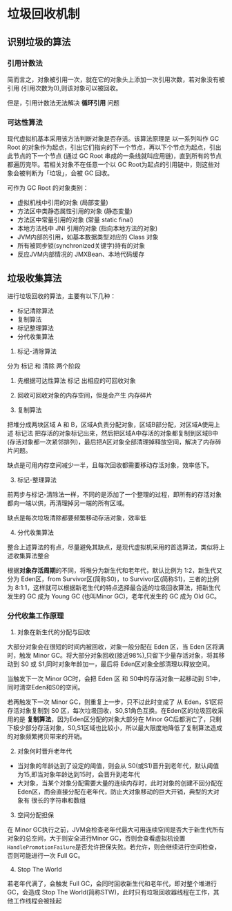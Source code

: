 # 垃圾回收机制

## 识别垃圾的算法

### 引用计数法

简而言之，对象被引用一次，就在它的对象头上添加一次引用次数，若对象没有被引用 (引用次数为0),则该对象可以被回收。

但是，引用计数法无法解决 **循环引用** 问题

### 可达性算法

现代虚拟机基本采用该方法判断对象是否存活。该算法原理是 以一系列叫作 GC Root 的对象作为起点，引出它们指向的下一个节点，再以下个节点为起点，引出此节点的下一个节点 (通过 GC Root 串成的一条线就叫应用链)，直到所有的节点都遍历完毕。若相关对象不在任意一个以 GC Root为起点的引用链中，则这些对象会被判断为「垃圾」，会被 GC 回收。

可作为 GC Root 的对象类别：
- 虚拟机栈中引用的对象 (局部变量)
- 方法区中类静态属性引用的对象 (静态变量)
- 方法区中常量引用的对象 (常量 static final)
- 本地方法栈中 JNI 引用的对象 (指向本地方法的对象)
- JVM内部的引用，如基本数据类型对应的 Class 对象
- 所有被同步锁(synchronized关键字)持有的对象
- 反应JVM内部情况的 JMXBean、本地代码缓存

## 垃圾收集算法

进行垃圾回收的算法，主要有以下几种：
- 标记清除算法
- 复制算法
- 标记整理算法
- 分代收集算法

1. 标记-清除算法

分为 标记 和 清除 两个阶段

  1. 先根据可达性算法 标记 出相应的可回收对象
  2. 回收可回收对象的内存空间，但是会产生 内存碎片

2. 复制算法

把堆分成两块区域 A 和 B，区域A负责分配对象，区域B部分配，对区域A使用上述 标记法 把存活的对象标记出来，然后把区域A中存活的对象都复制到区域B中(存活对象都一次紧邻排列)，最后把A区对象全部清理掉释放空间，解决了内存碎片问题。

缺点是可用内存空间减少一半，且每次回收都需要移动存活对象，效率低下。

3. 标记-整理算法

前两步与标记-清除法一样，不同的是添加了一个整理的过程，即所有的存活对象都向一端以供，再清理掉另一端的所有区域。

缺点是每次垃圾清除都要频繁移动存活对象，效率低

4. 分代收集算法

整合上述算法的有点，尽量避免其缺点，是现代虚拟机采用的首选算法，类似将上述收集算法整合

根据**对象存活周期**的不同，将堆分为新生代和老年代，默认比例为 1:2，新生代又分为 Eden区，from Survivor区(简称S0)，to Survivor区(简称S1)，三者的比例为 8:1:1，这样就可以根据新老生代的特点选择最合适的垃圾回收算法，把新生代发生的 GC 成为 Young GC (也叫Minor GC)，老年代发生的 GC 成为 Old GC。

### 分代收集工作原理

1. 对象在新生代的分配与回收

大部分对象会在很短的时间内被回收，对象一般分配在 Eden 区，当 Eden 区将满时，触发 Minor GC。将大部分对象回收(接近98%),只留下少量存活对象，将其移动到 S0 或 S1,同时对象年龄加一，最后将 Eden区对象全部清理以释放空间。

当触发下一次 Minor GC时，会把 Eden 区 和 S0中的存活对象一起移动到 S1中，同时清空Eden和S0的空间。

若再触发下一次 Minor GC，则重复上一步，只不过此时变成了 从 Eden，S1区将存活对象复制到 S0 区，每次垃圾回收，S0,S1角色互换。在Eden区的垃圾回收采用的是 **复制算法**，因为Eden区分配的对象大部分在 Minor GC后都消亡了，只剩下极少部分存活对象，S0,S1区域也比较小，所以最大限度地降低了复制算法造成的对象频繁拷贝带来的开销。

2. 对象何时晋升老年代

- 当对象的年龄达到了设定的阈值，则会从 S0(或S1)晋升到老年代，默认阈值为15,即当对象年龄达到15时，会晋升到老年代
- 大对象，当某个对象分配需要大量的连续内存时，此时对象的创建不回分配在 Eden区，而会直接分配在老年代，防止大对象移动的巨大开销，典型的大对象有 很长的字符串和数组

3. 空间分配担保

在 Minor GC执行之前，JVM会检查老年代最大可用连续空间是否大于新生代所有对象的总空间，大于则安全进行Minor GC，否则会查看虚拟机设置`HandlePromotionFailure`是否允许担保失败。若允许，则会继续进行空间检查，否则可能进行一次 Full GC。

4. Stop The World

若老年代满了，会触发 Full GC，会同时回收新生代和老年代，即对整个堆进行GC，会造成 Stop The World(简称STW)，此时只有垃圾回收器线程在工作，其他工作线程会被挂起
